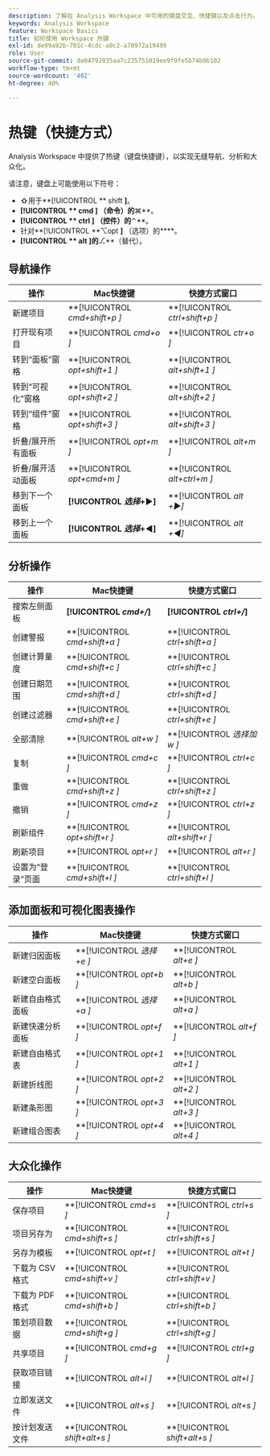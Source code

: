 ```yaml
---
description: 了解在 Analysis Workspace 中可用的键盘交互、快捷键以及点击行为。
keywords: Analysis Workspace
feature: Workspace Basics
title: 如何使用 Workspace 热键
exl-id: de99a92b-701c-4cdc-a0c2-a70972a19499
role: User
source-git-commit: de04792035aa7c235751019ee9f9fe5b74b9b102
workflow-type: tm+mt
source-wordcount: '402'
ht-degree: 40%

---
```


# 热键（快捷方式）

Analysis Workspace 中提供了热键（键盘快捷键），以实现无缝导航、分析和大众化。

请注意，键盘上可能使用以下符号：

- **⇧**&#x200B;用于&#x200B;**[!UICONTROL ** shift **]**。
- **[!UICONTROL ** cmd **]** （命令）的&#x200B;**⌘**。
- **[!UICONTROL ** ctrl **]** （控件）的&#x200B;**⌃**。
- 针对&#x200B;**[!UICONTROL **⌥opt **]** （选项）的&#x200B;****。
- **[!UICONTROL ** alt **]**&#x200B;的&#x200B;**⎇**（替代）。

## 导航操作

| 操作 | Mac快捷键 | 快捷方式窗口 |
| --- | --- | --- | 
| 新建项目 | **[!UICONTROL *cmd+shift+p *]** | **[!UICONTROL *ctrl+shift+p *]** |
| 打开现有项目 | **[!UICONTROL *cmd+o *]** | **[!UICONTROL *ctr+o *]** |
| 转到“面板”窗格 | **[!UICONTROL *opt+shift+1 *]** | **[!UICONTROL *alt+shift+1 *]** |
| 转到“可视化”窗格 | **[!UICONTROL *opt+shift+2 *]** | **[!UICONTROL *alt+shift+2 *]** |
| 转到“组件”窗格 | **[!UICONTROL *opt+shift+3 *]** | **[!UICONTROL *alt+shift+3 *]** |
| 折叠/展开所有面板 | **[!UICONTROL *opt+m *]** | **[!UICONTROL *alt+m *]** |
| 折叠/展开活动面板 | **[!UICONTROL *opt+cmd+m *]** | **[!UICONTROL *alt+ctrl+m *]** |
| 移到下一个面板 | **[!UICONTROL *选择&#x200B;*+▶︎]** | **[!UICONTROL *alt *+▶︎]** |
| 移到上一个面板 | **[!UICONTROL *选择&#x200B;*+◀︎]** | **[!UICONTROL *alt *+◀︎]** |

## 分析操作

| 操作 | Mac快捷键 | 快捷方式窗口 |
| --- | --- | --- | 
| 搜索左侧面板 | **[!UICONTROL *cmd+/*]** | **[!UICONTROL *ctrl+/*]** |
| 创建警报 | **[!UICONTROL *cmd+shift+a *]** | **[!UICONTROL *ctrl+shift+a *]** |
| 创建计算量度 | **[!UICONTROL *cmd+shift+c *]** | **[!UICONTROL *ctrl+shift+c *]** |
| 创建日期范围 | **[!UICONTROL *cmd+shift+d *]** | **[!UICONTROL *ctrl+shift+d *]** |
| 创建过滤器 | **[!UICONTROL *cmd+shift+e *]** | **[!UICONTROL *ctrl+shift+e *]** |
| 全部清除 | **[!UICONTROL *alt+w *]** | **[!UICONTROL *选择加w *]** |
| 复制 | **[!UICONTROL *cmd+c *]** | **[!UICONTROL *ctrl+c *]** |
| 重做 | **[!UICONTROL *cmd+shift+z *]** | **[!UICONTROL *ctrl+shift+z *]** |
| 撤销 | **[!UICONTROL *cmd+z *]** | **[!UICONTROL *ctrl+z *]** |
| 刷新组件 | **[!UICONTROL *opt+shift+r *]** | **[!UICONTROL *alt+shift+r *]** |
| 刷新项目 | **[!UICONTROL *opt+r *]** | **[!UICONTROL *alt+r *]** |
| 设置为“登录”页面 | **[!UICONTROL *cmd+shift+l *]** | **[!UICONTROL *ctrl+shift+l *]** |

## 添加面板和可视化图表操作

| 操作 | Mac快捷键 | 快捷方式窗口 |
| --- | --- | --- | 
| 新建归因面板 | **[!UICONTROL *选择+e *]** | **[!UICONTROL *alt+e *]** |
| 新建空白面板 | **[!UICONTROL *opt+b *]** | **[!UICONTROL *alt+b *]** |
| 新建自由格式面板 | **[!UICONTROL *选择+a *]** | **[!UICONTROL *alt+a *]** |
| 新建快速分析面板 | **[!UICONTROL *opt+f *]** | **[!UICONTROL *alt+f *]** |
| 新建自由格式表 | **[!UICONTROL *opt+1 *]** | **[!UICONTROL *alt+1 *]** |
| 新建折线图 | **[!UICONTROL *opt+2 *]** | **[!UICONTROL *alt+2 *]** |
| 新建条形图 | **[!UICONTROL *opt+3 *]** | **[!UICONTROL *alt+3 *]** |
| 新建组合图表 | **[!UICONTROL *opt+4 *]** | **[!UICONTROL *alt+4 *]** |

## 大众化操作

| 操作 | Mac快捷键 | 快捷方式窗口 |
| --- | --- | --- | 
| 保存项目 | **[!UICONTROL *cmd+s *]** | **[!UICONTROL *ctrl+s *]** |
| 项目另存为 | **[!UICONTROL *cmd+shift+s *]** | **[!UICONTROL *ctrl+shift+s *]** |
| 另存为模板 | **[!UICONTROL *opt+t *]** | **[!UICONTROL *alt+t *]** |
| 下载为 CSV 格式 | **[!UICONTROL *cmd+shift+v *]** | **[!UICONTROL *ctrl+shift+v *]** |
| 下载为 PDF 格式 | **[!UICONTROL *cmd+shift+b *]** | **[!UICONTROL *ctrl+shift+b *]** |
| 策划项目数据 | **[!UICONTROL *cmd+shift+g *]** | **[!UICONTROL *ctrl+shift+g *]** |
| 共享项目 | **[!UICONTROL *cmd+g *]** | **[!UICONTROL *ctrl+g *]** |
| 获取项目链接 | **[!UICONTROL *alt+l *]** | **[!UICONTROL *alt+l *]** |
| 立即发送文件 | **[!UICONTROL *alt+s *]** | **[!UICONTROL *alt+s *]** |
| 按计划发送文件 | **[!UICONTROL *shift+alt+s *]** | **[!UICONTROL *shift+alt+s *]** |
